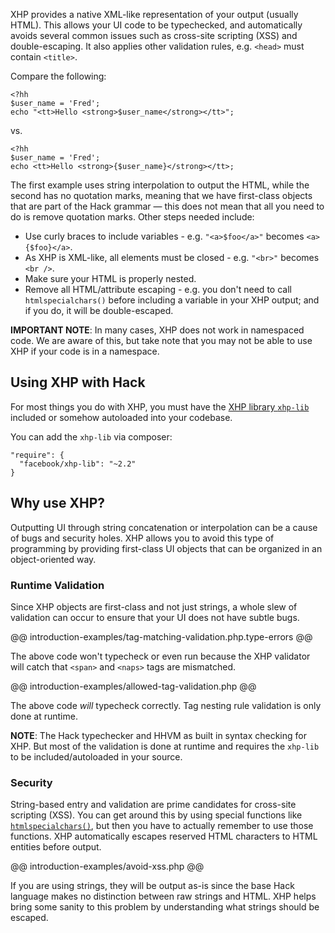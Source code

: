 XHP provides a native XML-like representation of your output (usually HTML). This allows your UI code to be typechecked, and automatically avoids several common issues such as cross-site scripting (XSS) and double-escaping. It also applies other validation rules, e.g. `<head>` must contain `<title>`.

Compare the following:

```
<?hh
$user_name = 'Fred';
echo "<tt>Hello <strong>$user_name</strong></tt>";
```

vs.

```
<?hh
$user_name = 'Fred';
echo <tt>Hello <strong>{$user_name}</strong></tt>;
```

The first example uses string interpolation to output the HTML, while the second has no quotation marks, meaning that we have first-class objects that are part of the Hack grammar &mdash; this does not mean that all you need to do is remove quotation marks. Other steps needed include:

 - Use curly braces to include variables - e.g. `"<a>$foo</a>"` becomes `<a>{$foo}</a>`.
 - As XHP is XML-like, all elements must be closed - e.g. `"<br>"` becomes `<br />`.
 - Make sure your HTML is properly nested.
 - Remove all HTML/attribute escaping - e.g. you don't need to call `htmlspecialchars()` before including a variable in your XHP output; and if you do, it will be double-escaped.

**IMPORTANT NOTE**: In many cases, XHP does not work in namespaced code. We are aware of this, but take note that you may not be able to use XHP if your code is in a namespace.
 
## Using XHP with Hack

For most things you do with XHP, you must have the [XHP library `xhp-lib`](https://github.com/facebook/xhp-lib) included or somehow autoloaded into your codebase.

You can add the `xhp-lib` via composer:

```
"require": {
  "facebook/xhp-lib": "~2.2"
}
```

## Why use XHP?

Outputting UI through string concatenation or interpolation can be a cause of bugs and security holes. XHP allows you to avoid this type of programming by providing first-class UI objects that can be organized in an object-oriented way.

### Runtime Validation

Since XHP objects are first-class and not just strings, a whole slew of validation can occur to ensure that your UI does not have subtle bugs.

@@ introduction-examples/tag-matching-validation.php.type-errors @@

The above code won't typecheck or even run because the XHP validator will catch that `<span>` and `<naps>` tags are mismatched.

@@ introduction-examples/allowed-tag-validation.php @@

The above code *will* typecheck correctly. Tag nesting rule validation is only done at runtime.

**NOTE**: The Hack typechecker and HHVM as built in syntax checking for XHP. But most of the validation is done at runtime and requires the `xhp-lib` to be included/autoloaded in your source.

### Security

String-based entry and validation are prime candidates for cross-site scripting (XSS). You can get around this by using special functions like [`htmlspecialchars()`](http://php.net/manual/en/function.htmlspecialchars.php), but then you have to actually remember to use those functions. XHP automatically escapes reserved HTML characters to HTML entities before output.

@@ introduction-examples/avoid-xss.php @@

If you are using strings, they will be output as-is since the base Hack language makes no distinction between raw strings and HTML. XHP helps bring some sanity to this problem by understanding what strings should be escaped.
